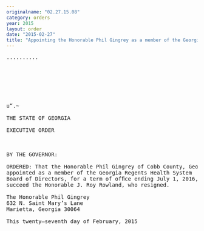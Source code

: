```yaml
---
originalname: "02.27.15.08"
category: orders
year: 2015
layout: order
date: "2015-02-27"
title: "Appointing the Honorable Phil Gingrey as a member of the Georgia Regents Health System Board of Directors"
---
```

<pre>
..........

   

 

 

u“.~

THE STATE OF GEORGIA

EXECUTIVE ORDER

 

BY THE GOVERNOR:

ORDERED: That the Honorable Phil Gingrey of Cobb County, Georgia, is
appointed as a member of the Georgia Regents Health System
Board of Directors, for a term of ofﬁce ending July 1, 2016, to
succeed the Honorable J. Roy Rowland, who resigned.

The Honorable Phil Gingrey
632 N. Saint Mary’s Lane
Marietta, Georgia 30064

This twenty—seventh day of February, 2015

 

 

 

 

</pre>
